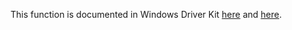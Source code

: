 This function is documented in Windows Driver Kit [here](https://learn.microsoft.com/en-us/windows-hardware/drivers/ddi/ntifs/nf-ntifs-ntfscontrolfile) and [here](https://learn.microsoft.com/en-us/windows-hardware/drivers/ddi/ntifs/nf-ntifs-zwfscontrolfile).
